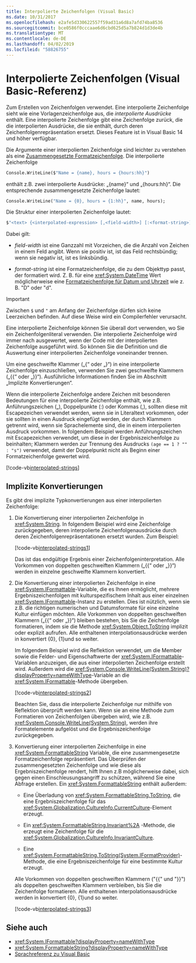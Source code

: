 ```yaml
---
title: Interpolierte Zeichenfolgen (Visual Basic)
ms.date: 10/31/2017
ms.openlocfilehash: e2afe5d330622557f59ad31a6d8a7afd74ba8536
ms.sourcegitcommit: bce0586f0cccaae6d6cbd625d5a7b824d1d3de4b
ms.translationtype: MT
ms.contentlocale: de-DE
ms.lasthandoff: 04/02/2019
ms.locfileid: "58826755"
---
```

# <a name="interpolated-strings-visual-basic-reference"></a>Interpolierte Zeichenfolgen (Visual Basic-Referenz)

Zum Erstellen von Zeichenfolgen verwendet.  Eine interpolierte Zeichenfolge sieht wie eine Vorlagenzeichenfolge aus, die *interpolierte Ausdrücke* enthält.  Eine interpolierte Zeichenfolge gibt eine Zeichenfolge zurück, die die interpolierten Ausdrücke, die sie enthält, durch deren Zeichenfolgenrepräsentation ersetzt. Dieses Feature ist in Visual Basic 14 und höher verfügbar.

Die Argumente einer interpolierten Zeichenfolge sind leichter zu verstehen als eine [Zusammengesetzte Formatzeichenfolge](../../../../standard/base-types/composite-formatting.md#composite-format-string).  Die interpolierte Zeichenfolge  
  
```vb  
Console.WriteLine($"Name = {name}, hours = {hours:hh}")
```  
enthält z.B. zwei interpolierte Ausdrücke: „{name}“ und „{hours:hh}“. Die entsprechende zusammengesetzte Zeichenfolge lautet:

```vb
Console.WriteLine("Name = {0}, hours = {1:hh}", name, hours); 
```  

Die Struktur einer interpolierten Zeichenfolge lautet:  
  
```vb  
$"<text> {<interpolated-expression> [,<field-width>] [:<format-string>] } <text> ..."  
```  

Dabei gilt: 

- *field-width* ist eine Ganzzahl mit Vorzeichen, die die Anzahl von Zeichen in einem Feld angibt. Wenn sie positiv ist, ist das Feld rechtsbündig; wenn sie negativ ist, ist es linksbündig. 

- *format-string* ist eine Formatzeichenfolge, die zu dem Objekttyp passt, der formatiert wird. Z. B. für eine <xref:System.DateTime> Wert möglicherweise eine [Formatzeichenfolge für Datum und Uhrzeit](~/docs/standard/base-types/standard-date-and-time-format-strings.md) wie z. B. "D" oder "d".

> [!IMPORTANT]
> Zwischen `$` und `"` am Anfang der Zeichenfolge dürfen sich keine Leerzeichen befinden. Auf diese Weise wird ein Compilerfehler verursacht.

 Eine interpolierte Zeichenfolge können Sie überall dort verwenden, wo Sie ein Zeichenfolgenliteral verwenden.  Die interpolierte Zeichenfolge wird immer nach ausgewertet, wenn der Code mit der interpolierten Zeichenfolge ausgeführt wird. So können Sie die Definition und die Auswertung einer interpolierten Zeichenfolge voneinander trennen.  
  
 Um eine geschweifte Klammer („{“ oder „}“) in eine interpolierte Zeichenfolge einzuschließen, verwenden Sie zwei geschweifte Klammern („{{“ oder „}}“).  Ausführliche Informationen finden Sie im Abschnitt „Implizite Konvertierungen“.  

Wenn die interpolierte Zeichenfolge andere Zeichen mit besonderen Bedeutungen für eine interpolierte Zeichenfolge enthält, wie z.B. Anführungszeichen („), Doppelpunkte (:) oder Kommas (,), sollten diese mit Escapezeichen verwendet werden, wenn sie in Literaltext vorkommen, oder sie sollten in einen Ausdruck eingefügt werden, der durch Klammern getrennt wird, wenn sie Sprachelemente sind, die in einem interpolierten Ausdruck vorkommen. In folgendem Beispiel werden Anführungszeichen mit Escapezeichen verwendet, um diese in der Ergebniszeichenfolge zu beinhalten; Klammern werden zur Trennung des Ausdrucks `(age == 1 ? "" : "s")` verwendet, damit der Doppelpunkt nicht als Beginn einer Formatzeichenfolge gewertet wird.

[!code-vb[interpolated-strings](../../../../../samples/snippets/visualbasic/programming-guide/language-features/strings/interpolated-strings4.vb)]  

## <a name="implicit-conversions"></a>Implizite Konvertierungen  

Es gibt drei implizite Typkonvertierungen aus einer interpolierten Zeichenfolge:  

1. Die Konvertierung einer interpolierten Zeichenfolge in <xref:System.String>. In folgendem Beispiel wird eine Zeichenfolge zurückgegeben, deren interpolierte Zeichenfolgenausdrücke durch deren Zeichenfolgenrepräsentationen ersetzt wurden. Zum Beispiel:

   [!code-vb[interpolated-strings1](../../../../../samples/snippets/visualbasic/programming-guide/language-features/strings/interpolated-strings1.vb)]  

   Das ist das endgültige Ergebnis einer Zeichenfolgeninterpretation. Alle Vorkommen von doppelten geschweiften Klammern („{{“ oder „}}“) werden in einzelne geschweifte Klammern konvertiert. 

2. Die Konvertierung einer interpolierten Zeichenfolge in eine <xref:System.IFormattable>-Variable, die es Ihnen ermöglicht, mehrere Ergebniszeichenfolgen mit kulturspezifischem Inhalt aus einer einzelnen <xref:System.IFormattable>-Instanz zu erstellen. Dies ist nützlich, wenn sie z.B. die richtigen numerischen und Datumsformate für eine einzelne Kultur einfügen möchten.  Alle Vorkommen von doppelten geschweiften Klammern („{{“ oder „}}“) bleiben bestehen, bis Sie die Zeichenfolge formatieren, indem sie die Methode <xref:System.Object.ToString> implizit oder explizit aufrufen.  Alle enthaltenen interpolationsausdrücke werden in konvertiert {0}, {1}und so weiter.  

   Im folgendem Beispiel wird die Reflektion verwendet, um die Member sowie die Felder- und Eigenschaftwerte der <xref:System.IFormattable>-Variablen anzuzeigen, die aus einer interpolierten Zeichenfolge erstellt wird. Außerdem wird die <xref:System.Console.WriteLine(System.String)?displayProperty=nameWithType>-Variable an die <xref:System.IFormattable>-Methode übergeben.

   [!code-vb[interpolated-strings2](../../../../../samples/snippets/visualbasic/programming-guide/language-features/strings/interpolated-strings2.vb)]  

   Beachten Sie, dass die interpolierte Zeichenfolge nur mithilfe von Reflektion überprüft werden kann. Wenn sie an eine Methode zum Formatieren von Zeichenfolgen übergeben wird, wie z.B. <xref:System.Console.WriteLine(System.String)>, werden ihre Formatelemente aufgelöst und die Ergebniszeichenfolge zurückgegeben. 

3. Konvertierung einer interpolierten Zeichenfolge in eine <xref:System.FormattableString> Variable, die eine zusammengesetzte Formatzeichenfolge repräsentiert. Das Überprüfen der zusammengesetzten Zeichenfolge und wie diese als Ergebniszeichenfolge rendert, hilft Ihnen z.B möglicherweise dabei, sich gegen einen Einschleusungsangriff zu schützen, während Sie eine Abfrage erstellen. Ein <xref:System.FormattableString> enthält außerdem:

      - Eine Überladung von <xref:System.FormattableString.ToString>, die eine Ergebniszeichenfolge für das <xref:System.Globalization.CultureInfo.CurrentCulture>-Element erzeugt.
      
      - Ein <xref:System.FormattableString.Invariant%2A> -Methode, die erzeugt eine Zeichenfolge für die <xref:System.Globalization.CultureInfo.InvariantCulture>.
      
      - Eine <xref:System.FormattableString.ToString(System.IFormatProvider)>-Methode, die eine Ergebniszeichenfolge für eine bestimmte Kultur erzeugt. 
  
    Alle Vorkommen von doppelten geschweiften Klammern ("{{" und "}}") als doppelten geschweiften Klammern verbleiben, bis Sie die Zeichenfolge formatieren.  Alle enthaltenen interpolationsausdrücke werden in konvertiert {0}, {1}und so weiter.  

   [!code-vb[interpolated-strings3](../../../../../samples/snippets/visualbasic/programming-guide/language-features/strings/interpolated-strings3.vb)]  

## <a name="see-also"></a>Siehe auch

- <xref:System.IFormattable?displayProperty=nameWithType>
- <xref:System.FormattableString?displayProperty=nameWithType>
- [Sprachreferenz zu Visual Basic](index.md)

